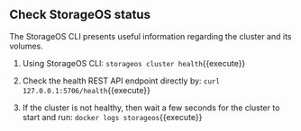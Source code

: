 ## Check StorageOS status

The StorageOS CLI presents useful information regarding the cluster and its volumes. 


1. Using StorageOS CLI: ``storageos cluster health``{{execute}}

2. Check the health REST API endpoint directly by: ``curl 127.0.0.1:5706/health``{{execute}}

3. If the cluster is not healthy, then wait a few seconds for the cluster to start and run: `docker logs storageos`{{execute}}


